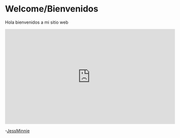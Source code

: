 <!DOCTYPE html>
<html lang="es">
<head>
    <meta charset="utf-8"/>
    <title>JessMinnie </title>
</head>
<body>
<h1>Welcome/Bienvenidos</h1>
<p>Hola bienvenidos a mi sitio web</p>
<iframe width="560" height="315" src="https://www.youtube.com/embed/o5g-lUuFgpg" title="YouTube video player" frameborder="0" allow="accelerometer; autoplay; clipboard-write; encrypted-media; gyroscope; picture-in-picture" allowfullscreen></iframe>
<p>-<a href="https://jessminnie.com" target="_blank">JessMinnie</a></p>
</body>
</html>
